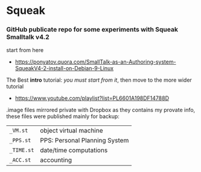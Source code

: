 # Squeak
### GitHub publicate repo for some experiments with Squeak Smalltalk v4.2

start from here

- https://ponyatov.quora.com/SmallTalk-as-an-Authoring-system-SqueakV4-2-install-on-Debian-9-Linux

The Best **intro** tutorial: *you must start from it*, then move to the more wider tutorial

- https://www.youtube.com/playlist?list=PL6601A198DF14788D

.image files mirrored private with Dropbox as they contains my provate info,
these files were published mainly for backup:

|           |                               |
|-----------|-------------------------------|
| `_VM.st`  | object virtual machine        |
| `_PPS.st` | PPS: Personal Planning System |
| `_TIME.st`| date/time computations        |
| `_ACC.st` | accounting                    |


